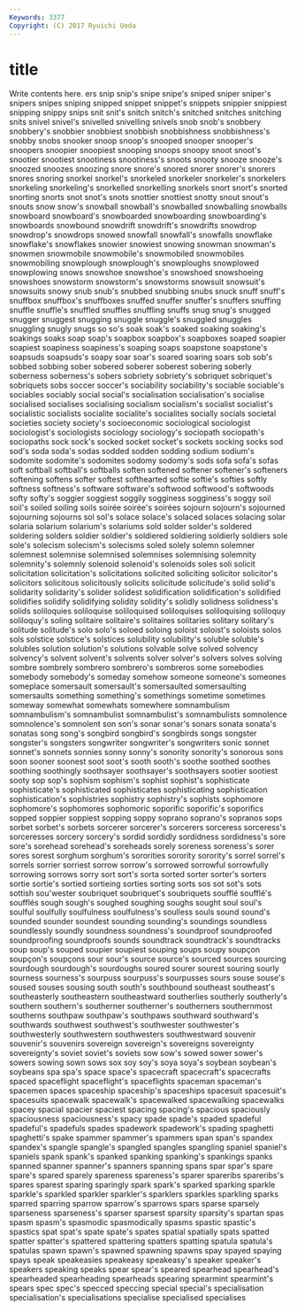 ```yaml
---
Keywords: 3377 
Copyright: (C) 2017 Ryuichi Ueda
---
```


# title

Write contents here.
ers snip snip's snipe snipe's
sniped sniper sniper's snipers snipes sniping snipped snippet snippet's snippets
snippier snippiest snipping snippy snips snit snit's snitch snitch's snitched
snitches snitching snits snivel snivel's snivelled snivelling snivels snob snob's
snobbery snobbery's snobbier snobbiest snobbish snobbishness snobbishness's snobby snobs snooker
snoop snoop's snooped snooper snooper's snoopers snoopier snoopiest snooping snoops
snoopy snoot snoot's snootier snootiest snootiness snootiness's snoots snooty snooze
snooze's snoozed snoozes snoozing snore snore's snored snorer snorer's snorers
snores snoring snorkel snorkel's snorkeled snorkeler snorkeler's snorkelers snorkeling snorkeling's
snorkelled snorkelling snorkels snort snort's snorted snorting snorts snot snot's
snots snottier snottiest snotty snout snout's snouts snow snow's snowball
snowball's snowballed snowballing snowballs snowboard snowboard's snowboarded snowboarding snowboarding's snowboards
snowbound snowdrift snowdrift's snowdrifts snowdrop snowdrop's snowdrops snowed snowfall snowfall's
snowfalls snowflake snowflake's snowflakes snowier snowiest snowing snowman snowman's snowmen
snowmobile snowmobile's snowmobiled snowmobiles snowmobiling snowplough snowplough's snowploughs snowplowed snowplowing
snows snowshoe snowshoe's snowshoed snowshoeing snowshoes snowstorm snowstorm's snowstorms snowsuit
snowsuit's snowsuits snowy snub snub's snubbed snubbing snubs snuck snuff
snuff's snuffbox snuffbox's snuffboxes snuffed snuffer snuffer's snuffers snuffing snuffle
snuffle's snuffled snuffles snuffling snuffs snug snug's snugged snugger snuggest
snugging snuggle snuggle's snuggled snuggles snuggling snugly snugs so so's
soak soak's soaked soaking soaking's soakings soaks soap soap's soapbox
soapbox's soapboxes soaped soapier soapiest soapiness soapiness's soaping soaps soapstone
soapstone's soapsuds soapsuds's soapy soar soar's soared soaring soars sob
sob's sobbed sobbing sober sobered soberer soberest sobering soberly soberness
soberness's sobers sobriety sobriety's sobriquet sobriquet's sobriquets sobs soccer soccer's
sociability sociability's sociable sociable's sociables sociably social social's socialisation socialisation's
socialise socialised socialises socialising socialism socialism's socialist socialist's socialistic socialists
socialite socialite's socialites socially socials societal societies society society's socioeconomic
sociological sociologist sociologist's sociologists sociology sociology's sociopath sociopath's sociopaths sock
sock's socked socket socket's sockets socking socks sod sod's soda
soda's sodas sodded sodden sodding sodium sodium's sodomite sodomite's sodomites
sodomy sodomy's sods sofa sofa's sofas soft softball softball's softballs
soften softened softener softener's softeners softening softens softer softest softhearted
softie softie's softies softly softness softness's software software's softwood softwood's
softwoods softy softy's soggier soggiest soggily sogginess sogginess's soggy soil
soil's soiled soiling soils soirée soirée's soirées sojourn sojourn's sojourned
sojourning sojourns sol sol's solace solace's solaced solaces solacing solar
solaria solarium solarium's solariums sold solder solder's soldered soldering solders
soldier soldier's soldiered soldiering soldierly soldiers sole sole's solecism solecism's
solecisms soled solely solemn solemner solemnest solemnise solemnised solemnises solemnising
solemnity solemnity's solemnly solenoid solenoid's solenoids soles soli solicit solicitation
solicitation's solicitations solicited soliciting solicitor solicitor's solicitors solicitous solicitously solicits
solicitude solicitude's solid solid's solidarity solidarity's solider solidest solidification solidification's
solidified solidifies solidify solidifying solidity solidity's solidly solidness solidness's solids
soliloquies soliloquise soliloquised soliloquises soliloquising soliloquy soliloquy's soling solitaire solitaire's
solitaires solitaries solitary solitary's solitude solitude's solo solo's soloed soloing
soloist soloist's soloists solos sols solstice solstice's solstices solubility solubility's
soluble soluble's solubles solution solution's solutions solvable solve solved solvency
solvency's solvent solvent's solvents solver solver's solvers solves solving sombre
sombrely sombrero sombrero's sombreros some somebodies somebody somebody's someday somehow
someone someone's someones someplace somersault somersault's somersaulted somersaulting somersaults something
something's somethings sometime sometimes someway somewhat somewhats somewhere somnambulism somnambulism's
somnambulist somnambulist's somnambulists somnolence somnolence's somnolent son son's sonar sonar's
sonars sonata sonata's sonatas song song's songbird songbird's songbirds songs
songster songster's songsters songwriter songwriter's songwriters sonic sonnet sonnet's sonnets
sonnies sonny sonny's sonority sonority's sonorous sons soon sooner soonest
soot soot's sooth sooth's soothe soothed soothes soothing soothingly soothsayer
soothsayer's soothsayers sootier sootiest sooty sop sop's sophism sophism's sophist
sophist's sophisticate sophisticate's sophisticated sophisticates sophisticating sophistication sophistication's sophistries sophistry
sophistry's sophists sophomore sophomore's sophomores sophomoric soporific soporific's soporifics sopped
soppier soppiest sopping soppy soprano soprano's sopranos sops sorbet sorbet's
sorbets sorcerer sorcerer's sorcerers sorceress sorceress's sorceresses sorcery sorcery's sordid
sordidly sordidness sordidness's sore sore's sorehead sorehead's soreheads sorely soreness
soreness's sorer sores sorest sorghum sorghum's sororities sorority sorority's sorrel
sorrel's sorrels sorrier sorriest sorrow sorrow's sorrowed sorrowful sorrowfully sorrowing
sorrows sorry sort sort's sorta sorted sorter sorter's sorters sortie
sortie's sortied sortieing sorties sorting sorts sos sot sot's sots
sottish sou'wester soubriquet soubriquet's soubriquets soufflé soufflé's soufflés sough sough's
soughed soughing soughs sought soul soul's soulful soulfully soulfulness soulfulness's
soulless souls sound sound's sounded sounder soundest sounding sounding's soundings
soundless soundlessly soundly soundness soundness's soundproof soundproofed soundproofing soundproofs sounds
soundtrack soundtrack's soundtracks soup soup's souped soupier soupiest souping soups
soupy soupçon soupçon's soupçons sour sour's source source's sourced sources
sourcing sourdough sourdough's sourdoughs soured sourer sourest souring sourly sourness
sourness's sourpuss sourpuss's sourpusses sours souse souse's soused souses sousing
south south's southbound southeast southeast's southeasterly southeastern southeastward southerlies southerly
southerly's southern southern's southerner southerner's southerners southernmost southerns southpaw southpaw's
southpaws southward southward's southwards southwest southwest's southwester southwester's southwesterly southwestern
southwesters southwestward souvenir souvenir's souvenirs sovereign sovereign's sovereigns sovereignty sovereignty's
soviet soviet's soviets sow sow's sowed sower sower's sowers sowing
sown sows sox soy soy's soya soya's soybean soybean's soybeans
spa spa's space space's spacecraft spacecraft's spacecrafts spaced spaceflight spaceflight's
spaceflights spaceman spaceman's spacemen spaces spaceship spaceship's spaceships spacesuit spacesuit's
spacesuits spacewalk spacewalk's spacewalked spacewalking spacewalks spacey spacial spacier spaciest
spacing spacing's spacious spaciously spaciousness spaciousness's spacy spade spade's spaded
spadeful spadeful's spadefuls spades spadework spadework's spading spaghetti spaghetti's spake
spammer spammer's spammers span span's spandex spandex's spangle spangle's spangled
spangles spangling spaniel spaniel's spaniels spank spank's spanked spanking spanking's
spankings spanks spanned spanner spanner's spanners spanning spans spar spar's
spare spare's spared sparely spareness spareness's sparer spareribs spareribs's spares
sparest sparing sparingly spark spark's sparked sparking sparkle sparkle's sparkled
sparkler sparkler's sparklers sparkles sparkling sparks sparred sparring sparrow sparrow's
sparrows spars sparse sparsely sparseness sparseness's sparser sparsest sparsity sparsity's
spartan spas spasm spasm's spasmodic spasmodically spasms spastic spastic's spastics
spat spat's spate spate's spates spatial spatially spats spatted spatter
spatter's spattered spattering spatters spatting spatula spatula's spatulas spawn spawn's
spawned spawning spawns spay spayed spaying spays speak speakeasies speakeasy
speakeasy's speaker speaker's speakers speaking speaks spear spear's speared spearhead
spearhead's spearheaded spearheading spearheads spearing spearmint spearmint's spears spec spec's
specced speccing special special's specialisation specialisation's specialisations specialise specialised specialises
